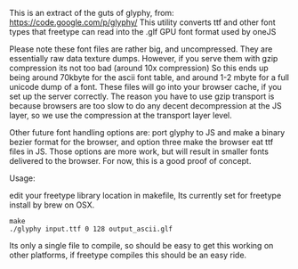 This is an extract of the guts of glyphy, from: https://code.google.com/p/glyphy/
This utility converts ttf and other font types that freetype can read into the .glf GPU font format used by oneJS

Please note these font files are rather big, and uncompressed. They are essentially raw data texture dumps. However, if you serve them with gzip compression its not too bad (around 10x compression)
So this ends up being around 70kbyte for the ascii font table, and around 1-2 mbyte for a full unicode dump of a font. These files will go into your browser cache, if you set up the server correctly.
The reason you have to use gzip transport is because browsers are too slow to do any decent decompression at the JS layer, so we use the compression at the transport layer level.

Other future font handling options are: port glyphy to JS and make a binary bezier format for the browser, and option three make the browser eat ttf files in JS. Those options are more work, but will result in smaller fonts delivered to the browser. For now, this is a good proof of concept.

Usage:

edit your freetype library location in makefile, Its currently set for freetype install by brew on OSX.

	make
	./glyphy input.ttf 0 128 output_ascii.glf

Its only a single file to compile, so should be easy to get this working on other platforms, if freetype compiles this should be an easy ride.